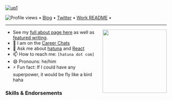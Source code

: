 <!--<h3 align="center">![image](https://user-images.githubusercontent.com/68894302/124265367-c8130d80-db5f-11eb-86d7-5c144c75c96d.jpg)
</h3> -->
[![up1](https://user-images.githubusercontent.com/68894302/124266585-5f2c9500-db61-11eb-93d8-acbd66875248.jpg)](https://github.com/14601?tab=repositories)

<p align="left">
  <img src="https://github.com/14601" alt="Profile views"> •  
  <a href="https://updating.com/">Blog</a> •
  <a href="https://twitter.com/intent/follow?screen_name=h4ktun4&tw_p=followbutton">Twitter</a> •
  <a href="https://github.com/14601/14601#readme">Work README</a> •
</p>

---

<a href="https://myoctocat.dev/@14601/octocat">
  <img align="right" src="https://user-images.githubusercontent.com/68894302/124269073-99e3fc80-db64-11eb-9d24-db8f21f89ac5.png" width=200 />
</a> 



- See my [full about page here](http:update.com) as well as [featured writing](https:updating.com).
- 👯 I am on the [Career Chats](https://www.facebook.com/GBY.ty33/)
- 💬 Ask me about [hatuna](https://www.facebook.com/GBY.ty33/) and [React](https://www.youtube.com/watch?v=TUVcZfQe-Kw)
- 📫 How to reach me: `[hatuna dot com]`
- 😄 Pronouns: he/him
- ⚡ Fun fact: If I could have any superpower, it would be fly like a bird haha

### Skills & Endorsements


